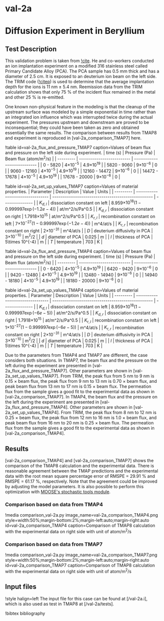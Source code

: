 # val-2a

# Diffusion Experiment in Beryllium

## Test Description

This validation problem is taken from [!cite](anderl1985tritium). He and co-workers conducted an ion implantation experiment on a modified 316 stainless steel called Primary Candidate Alloy (PCA). The PCA sample has 0.5 mm thick and has a diameter of 2.5 cm. It is exposed to an deuterium ion beam on the left side. The TRIM code ([!citep](biersack1982stopping)) is used to determine that the average implantation depth for the ions is 11 nm $\pm$ 5.4 nm. Reemission data from the TRIM calculation shows that only 75 % of the incident flux remained in the metal and other 25 % is re-emitted.

One known non-physical feature in the modeling is that the cleanup of the upstream surface was modeled by a simple exponential in time rather than an integrated ion influence which was interrupted twice during the actual experiment. The pressures upstream and downstream are proved to be inconsequential; they could have been taken as zero and obtained essentially the same results. The comparison between results from TMAP8 and experiment is reproduced in [val-2a_comparison_TMAP7] here.

!table id=val-2a_flux_and_pressure_TMAP7 caption=Values of beam flux and pressure on the left side during experiment.
| time (s)      | Pressure (Pa)              | Beam flux (atom/m$^2$/s)     |
| ---------     | -------------------------- | ---------------------------- |
| 0 - 5820      | 4$\times 10^{-5}$          | 4.9$\times 10^{19}$          |
| 5820 - 9060   | 9$\times 10^{-6}$          | 0                            |
| 9060 - 12160  | 4$\times 10^{-5}$          | 4.9$\times 10^{19}$          |
| 12160 - 14472 | 9$\times 10^{-6}$          | 0                            |
| 14472 - 17678 | 4$\times 10^{-5}$          | 4.9$\times 10^{19}$          |
| 17678 - 20000 | 9$\times 10^{-6}$          | 0                            |

!table id=val-2a_set_up_values_TMAP7 caption=Values of material properties.
| Parameter | Description                       | Value                                               | Units           |
| --------- | --------------------------------- | --------------------------------------------------- | --------------- |
| $K_{d,l}$ | dissociation constant on left     | 8.959$\times 10^{18} (1-0.999997 \exp(-1.2e-4))$    | at/m^2/s/Pa^0.5 |
| $K_{d,r}$ | dissociation constant on right    | 1.7918$\times 10^{15}$                              | at/m^2/s/Pa^0.5 |
| $K_{r,l}$ | recombination constant on left    | 7$\times 10^{-27} (1-0.999997 \exp(-1.2e-4))$       | m^4/at/s        |
| $K_{r,r}$ | recombination constant on right   | 2$\times 10^{-31}$                                  | m^4/at/s        |
| $D$       | deuterium diffusivity in PCA      | 3$\times 10^{-10}$                                  | m$^2$/2         |
| $d$       | diameter of PCA                   | 0.025                                               | m               |
| $l$       | thickness of PCA                  | 5\times 10^{-4}                                     | m               |
| $T$       | temperature                       | 703                                                 | K               |


!table id=val-2a_flux_and_pressure_TMAP4 caption=Values of beam flux and pressure on the left side during experiment.
| time (s)      | Pressure (Pa)              | Beam flux (atom/m$^2$/s)     |
| ---------     | -------------------------- | ---------------------------- |
| 0 - 6420      | 4$\times 10^{-5}$          | 4.9$\times 10^{19}$          |
| 6420 - 9420   | 9$\times 10^{-6}$          | 0                            |
| 9420 - 12480  | 4$\times 10^{-5}$          | 4.9$\times 10^{19}$          |
| 12480 - 14940 | 9$\times 10^{-6}$          | 0                            |
| 14940 - 18180 | 4$\times 10^{-5}$          | 4.9$\times 10^{19}$          |
| 18180 - 20000 | 9$\times 10^{-6}$          | 0                            |

!table id=val-2a_set_up_values_TMAP4 caption=Values of material properties.
| Parameter | Description                       | Value                                               | Units           |
| --------- | --------------------------------- | --------------------------------------------------- | --------------- |
| $K_{d,l}$ | dissociation constant on left     | 8.959$\times 10^{18} (1-0.999997 \exp(-6e-5))$    | at/m^2/s/Pa^0.5 |
| $K_{d,r}$ | dissociation constant on right    | 1.7918$\times 10^{15}$                              | at/m^2/s/Pa^0.5 |
| $K_{r,l}$ | recombination constant on left    | 1$\times 10^{-27} (1-0.999997 \exp(-6e-5))$       | m^4/at/s        |
| $K_{r,r}$ | recombination constant on right   | 2$\times 10^{-31}$                                  | m^4/at/s        |
| $D$       | deuterium diffusivity in PCA      | 3$\times 10^{-10}$                                  | m$^2$/2         |
| $d$       | diameter of PCA                   | 0.025                                               | m               |
| $l$       | thickness of PCA                  | 5\times 10^{-4}                                     | m               |
| $T$       | temperature                       | 703                                                 | K               |

Due to the parameters from TMAP4 and TMAP7 are different, the case considers both situations. In TMAP7, the beam flux and the pressure on the left during the experiment are presented in [val-2a_flux_and_pressure_TMAP7]. Other parameters are shown in [val-2a_set_up_values_TMAP7]. From TRIM, the peak flux from 5 nm to 9 nm is 0.15 $\times$ beam flux, the peak flux from 9 nm to 13 nm is 0.70 $\times$ beam flux, and peak beam flux from 13 nm to 17 nm is 0.15 $\times$ beam flux. The permeation flux from the sample gives a good fit to the experimental data as shown in [val-2a_comparison_TMAP7]. In TMAP4, the beam flux and the pressure on the left during the experiment are presented in [val-2a_flux_and_pressure_TMAP4]. Other parameters are shown in [val-2a_set_up_values_TMAP4]. From TRIM, the peak flux from 8 nm to 12 nm is 0.25 $\times$ beam flux, the peak flux from 12 nm to 16 nm is 1.0 $\times$ beam flux, and peak beam flux from 16 nm to 20 nm is 0.25 $\times$ beam flux. The permeation flux from the sample gives a good fit to the experimental data as shown in [val-2a_comparison_TMAP4].


## Results

[val-2a_comparison_TMAP4] and [val-2a_comparison_TMAP7] shows the comparison of the TMAP8 calculation and the experimental data. There is reasonable agreement between the TMAP predictions and the experimental data with the root mean square percentage error of RMSPE = 29.91 % and RMSPE = 61.17 %, respectively. Note that the agreement could be improved by adjusting the model parameters. It is also possible to perform this optimization with [MOOSE's stochastic tools module](https://mooseframework.inl.gov/modules/stochastic_tools/index.html).

### Comparison based on data from TMAP4

!media comparison_val-2a.py
       image_name=val-2a_comparison_TMAP4.png
       style=width:50%;margin-bottom:2%;margin-left:auto;margin-right:auto
       id=val-2a_comparison_TMAP4
       caption=Comparison of TMAP8 calculation with the experimental data on right side with unit of atom/m$^2$/s

### Comparison based on data from TMAP7

!media comparison_val-2a.py
       image_name=val-2a_comparison_TMAP7.png
       style=width:50%;margin-bottom:2%;margin-left:auto;margin-right:auto
       id=val-2a_comparison_TMAP7
       caption=Comparison of TMAP8 calculation with the experimental data on right side with unit of atom/m$^2$/s

## Input files

!style halign=left
The input file for this case can be found at [/val-2a.i], which is also used as test in TMAP8 at [/val-2a/tests].

!bibtex bibliography
